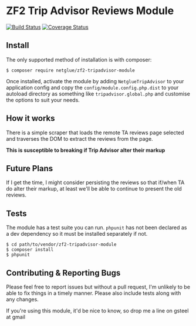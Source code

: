 # ZF2 Trip Advisor Reviews Module

[![Build Status](https://travis-ci.org/netglue/ZF2-TripAdvisor-Module.svg?branch=master)](https://travis-ci.org/netglue/ZF2-TripAdvisor-Module)
[![Coverage Status](https://img.shields.io/coveralls/netglue/ZF2-TripAdvisor-Module.svg)](https://coveralls.io/r/netglue/ZF2-TripAdvisor-Module)


## Install

The only supported method of installation is with composer:
    
    $ composer require netglue/zf2-tripadvisor-module

Once installed, activate the module by adding `NetglueTripAdvisor` to your application config and copy the `config/module.config.php.dist` to your autoload directory as something like `tripadvisor.global.php` and customise the options to suit your needs.

## How it works

There is a simple scraper that loads the remote TA reviews page selected and traverses the DOM to extract the reviews from the page.

**This is susceptible to breaking if Trip Advisor alter their markup**

## Future Plans

If I get the time, I might consider persisting the reviews so that if/when TA do alter their markup, at least we'll be able to continue to present the old reviews.

## Tests

The module has a test suite you can run. `phpunit` has not been declared as a dev dependency so it must be installed separately if not.
    
    $ cd path/to/vendor/zf2-tripadvisor-module
    $ composer install
    $ phpunit

## Contributing & Reporting Bugs

Please feel free to report issues but without a pull request, I'm unlikely to be able to fix things in a timely manner. Please also include tests along with any changes.

If you're using this module, it'd be nice to know, so drop me a line on gsteel at gmail

